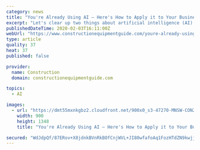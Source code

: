 ```yaml
---
category: news
title: "You're Already Using AI — Here's How to Apply it to Your Business"
excerpt: "Let's clear up two things about artificial intelligence (AI) at the start. First, it's a broad concept, not a specific product, in the same way hydraulics is a broad concept, not a specific product. Yes, both AI and hydraulics are fundamental to countless specific products, but neither is in and of itself a product. Second, you're already using ..."
publishedDateTime: 2020-02-03T16:11:00Z
webUrl: "https://www.constructionequipmentguide.com/youre-already-using-ai-heres-how-to-apply-it-to-your-business/47270"
type: article
quality: 37
heat: 37
published: false

provider:
  name: Construction
  domain: constructionequipmentguide.com

topics:
  - AI

images:
  - url: "https://dmt55mxnkgbz2.cloudfront.net/900x0_s3-47270-MNSW-CON20-AE-AI.jpg"
    width: 900
    height: 1348
    title: "You're Already Using AI — Here's How to Apply it to Your Business"

secured: "WdJdpQf/87ERov+X8jdnkBVnRkBOfCnjWVL+JI80wfafoAq1FozHTdZN9kwjjAJo5BxI1CxxXTqbV8tRzbywMLVw8NNkJa+k4CtfAYoJbuACwGFtoF6yxNW7UP5yBGLZKnMji29C5Vb4YTR6BF1Ny2xjLd7UtauHTVsIDjH6dxORC7AJyimIMfqSO0oabZANNdFZDjOz6ro9O59wfBthKy3+sZG0HM0zSP4mtxdpIHUb4xcyRu3UTFWtfNsrPYKWGsi6ru73TvbSBsyk6vPcAKEClSNNRJNMsVxXIldLoZcWYc4DM4BnryHo893gvVhl;9/9hG2qmudjA4ajY+q19KA=="
---
```


